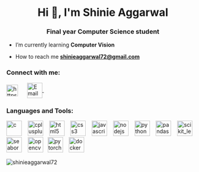 <h1 align="center">Hi 👋, I'm Shinie Aggarwal</h1>
<h3 align="center">Final year Computer Science student</h3>

- I’m currently learning **Computer Vision**

- How to reach me **shinieaggarwal72@gmail.com**

<h3 align="left">Connect with me:</h3>
<p align="left">
<a href="https://linkedin.com/in/shinieaggarwal" target="blank"><img align="center" src="https://upload.wikimedia.org/wikipedia/commons/e/e8/Linkedin-logo-blue-In-square-40px.png" title="LinkedIn" alt="https://www.linkedin.com/in/shinieaggarwal/" height="30" width="30" /></a>&nbsp;&nbsp;&nbsp;&nbsp;&nbsp;
<a href="mailto:shinieaggarwal72@gmail.com">
        <img align="center" src="https://upload.wikimedia.org/wikipedia/commons/6/6d/Gmail-highres_2.png" title="Email" alt="Email" height="40" width="40" />
    </a>&nbsp;&nbsp;&nbsp;&nbsp;&nbsp;
</p>

<h3 align="left">Languages and Tools:</h3>
<p align="left"> 
<img src="https://upload.wikimedia.org/wikipedia/commons/1/18/C_Programming_Language.svg" title="C" alt="c" width="40" height="40"/> &nbsp;&nbsp;
<img src="https://upload.wikimedia.org/wikipedia/commons/1/18/ISO_C%2B%2B_Logo.svg" title="C++" alt="cplusplus" width="40" height="40"/> &nbsp;&nbsp; 
<img src="https://upload.wikimedia.org/wikipedia/commons/6/61/HTML5_logo_and_wordmark.svg" title="HTML5" alt="html5" width="40" height="40"/> &nbsp;&nbsp; 
<img src="https://upload.wikimedia.org/wikipedia/commons/d/d5/CSS3_logo_and_wordmark.svg" title="CSS3" alt="css3" width="40" height="40"/> &nbsp;&nbsp; 
<img src="https://upload.wikimedia.org/wikipedia/commons/b/b9/JavaScript_shield_logo_%28no_text%29.svg" title="JavaScript" alt="javascript" width="40" height="40"/> &nbsp;&nbsp;
<img src="https://upload.wikimedia.org/wikipedia/commons/d/d9/Node.js_logo.svg" title="Node.js" alt="nodejs" width="40" height="40"/> &nbsp;&nbsp;
<img src="https://s3.dualstack.us-east-2.amazonaws.com/pythondotorg-assets/media/files/python-logo-only.svg" title="Python" alt="python" width="40" height="40"/> &nbsp;&nbsp; 
<img src="https://upload.wikimedia.org/wikipedia/commons/e/ed/Pandas_logo.svg" title="Pandas" alt="pandas" width="40" height="40"/>&nbsp; &nbsp;
<img src="https://upload.wikimedia.org/wikipedia/commons/0/05/Scikit_learn_logo_small.svg" title="Scikit learn" alt="scikit_learn" width="40" height="40"/> &nbsp;&nbsp; 
<img src="https://seaborn.pydata.org/_images/logo-mark-lightbg.svg" title="Seaborn" alt="seaborn" width="40" height="40"/> &nbsp;&nbsp; 
<img src="https://www.vectorlogo.zone/logos/opencv/opencv-icon.svg" title="OpenCV" alt="opencv" width="40" height="40"/>&nbsp;&nbsp; 
<img src="https://upload.wikimedia.org/wikipedia/commons/9/99/Pytorch-svgrepo-com.svg" title="PyTorch" alt="pytorch" width="40" height="40"/> &nbsp;&nbsp;
<img src="https://upload.wikimedia.org/wikipedia/commons/a/a7/Docker-svgrepo-com.svg" title="Docker" alt='docker' width="40" height="40"/> &nbsp;&nbsp;
</p>

<p><img align="center" src="https://github-readme-stats.vercel.app/api/top-langs?username=shinieaggarwal72&show_icons=true&locale=en&layout=compact" alt="shinieaggarwal72" /></p>

<!--<p><img align="center" src="https://github-readme-streak-stats.herokuapp.com/?user=shinieaggarwal72&" alt="shinieaggarwal72" /></p>-->


